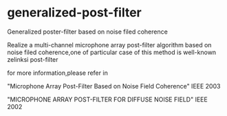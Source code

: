 # generalized-post-filter
Generalized poster-filter based on noise filed coherence

Realize a multi-channel microphone array post-filter algorithm based on noise filed coherence,one of particular case of this method is well-known zelinksi post-filter

for more information,please refer in 

  "Microphone Array Post-Filter Based on Noise Field Coherence" IEEE 2003
  
  "MICROPHONE ARRAY POST-FILTER FOR DIFFUSE NOISE FIELD"  IEEE 2002
